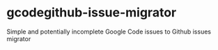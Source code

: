 gcodegithub-issue-migrator
==========================

Simple and potentially incomplete Google Code issues to Github issues migrator
